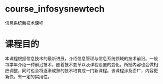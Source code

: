 # course_infosysnewtech
信息系统新技术课程
# 课程目的
本课程根据信息技术的最新进展，介绍信息管理与信息系统领域的技术前沿。一般每学年介绍一种前沿技术，随着技术变革以及课程设置的变化，所授内容也会做相应调整，同时也会将逐渐成熟的技术培育成一门新课程。该课程涉及面广，内容更新快，有一定的实用性。